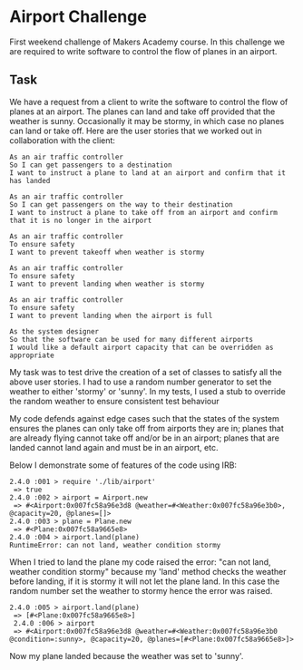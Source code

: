 Airport Challenge
=================

First weekend challenge of Makers Academy course. In this challenge we are required to write software to control the flow of planes in an airport.

Task
-----

We have a request from a client to write the software to control the flow of planes at an airport. The planes can land and take off provided that the weather is sunny. Occasionally it may be stormy, in which case no planes can land or take off.  Here are the user stories that we worked out in collaboration with the client:

```
As an air traffic controller
So I can get passengers to a destination
I want to instruct a plane to land at an airport and confirm that it has landed

As an air traffic controller
So I can get passengers on the way to their destination
I want to instruct a plane to take off from an airport and confirm that it is no longer in the airport

As an air traffic controller
To ensure safety
I want to prevent takeoff when weather is stormy

As an air traffic controller
To ensure safety
I want to prevent landing when weather is stormy

As an air traffic controller
To ensure safety
I want to prevent landing when the airport is full

As the system designer
So that the software can be used for many different airports
I would like a default airport capacity that can be overridden as appropriate
```


My task was to test drive the creation of a set of classes to satisfy all the above user stories. I had to use a random number generator to set the weather to either 'stormy' or 'sunny'. In my tests, I used a stub to override the random weather to ensure consistent test behaviour

My code defends against edge cases such that the states of the system ensures the planes can only take off from airports they are in; planes that are already flying cannot take off and/or be in an airport; planes that are landed cannot land again and must be in an airport, etc.

Below I demonstrate some of features of the code using IRB:
```
2.4.0 :001 > require './lib/airport'
 => true
2.4.0 :002 > airport = Airport.new
 => #<Airport:0x007fc58a96e3d8 @weather=#<Weather:0x007fc58a96e3b0>, @capacity=20, @planes=[]>
2.4.0 :003 > plane = Plane.new
 => #<Plane:0x007fc58a9665e8>
2.4.0 :004 > airport.land(plane)
RuntimeError: can not land, weather condition stormy
```
When I tried to land the plane my code raised the error: "can not land, weather condition stormy" because my 'land' method checks the weather before landing, if it is stormy it will not let the plane land. In this case the random number set the weather to stormy hence the error was raised.
```
2.4.0 :005 > airport.land(plane)
 => [#<Plane:0x007fc58a9665e8>]
 2.4.0 :006 > airport
 => #<Airport:0x007fc58a96e3d8 @weather=#<Weather:0x007fc58a96e3b0 @condition=:sunny>, @capacity=20, @planes=[#<Plane:0x007fc58a9665e8>]>
```
Now my plane landed because the weather was set to 'sunny'.
